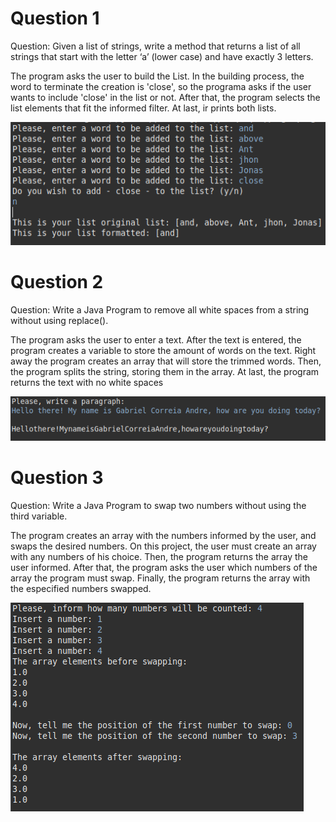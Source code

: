 # Question 1

Question: Given a list of strings, write a method that returns a list of all strings that start with the letter ‘a’
(lower case) and have exactly 3 letters.

The program asks the user to build the List.
In the building process, the word to terminate the creation is 'close', so the programa asks if the user wants to include 'close' in the list or not.
After that, the program selects the list elements that fit the informed filter.
At last, ir prints both lists.

<img src="/img/Q1_scrsht.png">

# Question 2

Question: Write a Java Program to remove all white spaces from a string without using replace().

The program asks the user to enter a text. After the text is entered, 
the program creates a variable to store the amount of words on the text. 
Right away the program creates an array that will store the trimmed words. 
Then, the program splits the string, storing them in the array. 
At last, the program returns the text with no white spaces

<img src="/img/Q2_scrsht.png">

# Question 3

Question: Write a Java Program to swap two numbers without using the third variable.

The program creates an array with the numbers informed by the user, and swaps the desired numbers. 
On this project, the user must create an array with any numbers of his choice. 
Then, the program returns the array the user informed. 
After that, the program asks the user which numbers of the array the program must swap. 
Finally, the program returns the array with the especified numbers swapped.

<img src="/img/Q3_scrsht.png">